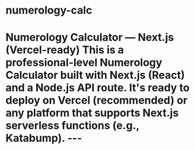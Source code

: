 # numerology-calc
# Numerology Calculator — Next.js (Vercel-ready)   This is a professional-level Numerology Calculator built with **Next.js** (React) and a Node.js API route. It's ready to deploy on **Vercel** (recommended) or any platform that supports Next.js serverless functions (e.g., Katabump).   ---
